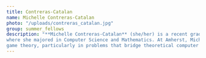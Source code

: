 ```yaml
---
title: Contreras-Catalan
name: Michelle Contreras-Catalan
photo: "/uploads/contreras_catalan.jpg"
group: summer_fellows
description: "**Michelle Contreras-Catalan** (she/her) is a recent graduate from Amherst College, 
where she majored in Computer Science and Mathematics. At Amherst, Michelle worked on algorithms for validating statistically significant knowledge discovery results. She is interested in algorithmic 
game theory, particularly in problems that bridge theoretical computer science with socially oriented problems.\n"
---
```

